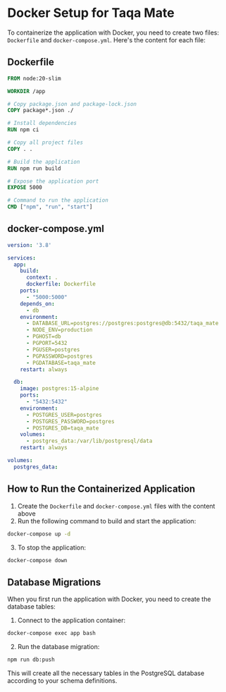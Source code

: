 # Docker Setup for Taqa Mate

To containerize the application with Docker, you need to create two files: `Dockerfile` and `docker-compose.yml`. Here's the content for each file:

## Dockerfile

```dockerfile
FROM node:20-slim

WORKDIR /app

# Copy package.json and package-lock.json
COPY package*.json ./

# Install dependencies
RUN npm ci

# Copy all project files
COPY . .

# Build the application
RUN npm run build

# Expose the application port
EXPOSE 5000

# Command to run the application
CMD ["npm", "run", "start"]
```

## docker-compose.yml

```yaml
version: '3.8'

services:
  app:
    build:
      context: .
      dockerfile: Dockerfile
    ports:
      - "5000:5000"
    depends_on:
      - db
    environment:
      - DATABASE_URL=postgres://postgres:postgres@db:5432/taqa_mate
      - NODE_ENV=production
      - PGHOST=db
      - PGPORT=5432
      - PGUSER=postgres
      - PGPASSWORD=postgres
      - PGDATABASE=taqa_mate
    restart: always

  db:
    image: postgres:15-alpine
    ports:
      - "5432:5432"
    environment:
      - POSTGRES_USER=postgres
      - POSTGRES_PASSWORD=postgres
      - POSTGRES_DB=taqa_mate
    volumes:
      - postgres_data:/var/lib/postgresql/data
    restart: always

volumes:
  postgres_data:
```

## How to Run the Containerized Application

1. Create the `Dockerfile` and `docker-compose.yml` files with the content above
2. Run the following command to build and start the application:

```bash
docker-compose up -d
```

3. To stop the application:

```bash
docker-compose down
```

## Database Migrations

When you first run the application with Docker, you need to create the database tables:

1. Connect to the application container:

```bash
docker-compose exec app bash
```

2. Run the database migration:

```bash
npm run db:push
```

This will create all the necessary tables in the PostgreSQL database according to your schema definitions.